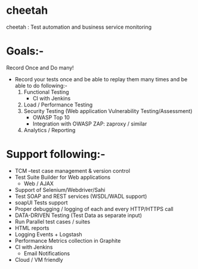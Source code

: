 cheetah
=======

cheetah : Test automation and business service monitoring

Goals:-
=====
Record Once and Do many!
 - Record your tests once and be able to replay them many times and be able to do following:-
	1. Functional Testing
  		* CI with Jenkins
	2. Load / Performance Testing
	3. Security Testing (Web application Vulnerability Testing/Assessment)
  		* OWASP Top 10
  		* Integration with OWASP ZAP: zaproxy / similar
	4. Analytics / Reporting

Support following:-
=================
- TCM –test case management & version control 
- Test Suite Builder for Web applications
	- Web / AJAX 
- Support of Selenium/Webdriver/Sahi
- Test SOAP and REST services (WSDL/WADL support)
- soapUI Tests support
- Proper debugging / logging of each and every HTTP/HTTPS call
- DATA-DRIVEN Testing (Test Data as separate input)
- Run Parallel test cases / suites 
- HTML reports
- Logging Events + Logstash
- Performance Metrics collection in Graphite
- CI with Jenkins 
	- Email Notifications
- Cloud / VM friendly
